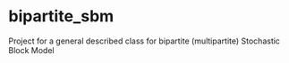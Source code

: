 # bipartite_sbm
Project for a general described class for bipartite (multipartite) Stochastic Block Model
